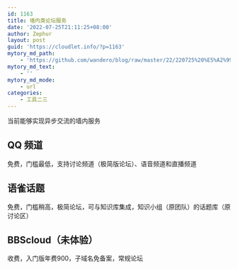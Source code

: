 ```yaml
---
id: 1163
title: 墙内类论坛服务
date: '2022-07-25T21:11:25+08:00'
author: Zephur
layout: post
guid: 'https://cloudlet.info/?p=1163'
mytory_md_path:
    - 'https://github.com/wandero/blog/raw/master/22/220725%20%E5%A2%99%E5%86%85%E7%B1%BB%E8%AE%BA%E5%9D%9B%E6%9C%8D%E5%8A%A1.md'
mytory_md_text:
    - ''
mytory_md_mode:
    - url
categories:
    - 工具二三
---
```


当前能够实现异步交流的墙内服务

## QQ 频道

免费，门槛最低，支持讨论频道（极简版论坛）、语音频道和直播频道

## 语雀话题

免费，门槛稍高，极简论坛，可与知识库集成，知识小组（原团队）的话题库（原讨论区）

## BBScloud（未体验）

收费，入门版年费900，子域名免备案，常规论坛